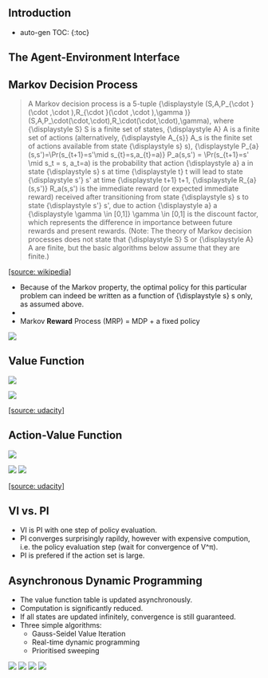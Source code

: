 <script type="text/javascript" async
  src="https://cdnjs.cloudflare.com/ajax/libs/mathjax/2.7.1/MathJax.js?config=TeX-MML-AM_CHTML">
</script>

## Introduction
* auto-gen TOC:
{:toc}

## The Agent-Environment Interface

## Markov Decision Process
> A Markov decision process is a 5-tuple {\displaystyle (S,A,P_{\cdot }(\cdot ,\cdot ),R_{\cdot }(\cdot ,\cdot ),\gamma )} (S,A,P_\cdot(\cdot,\cdot),R_\cdot(\cdot,\cdot),\gamma), where
> {\displaystyle S} S is a finite set of states,
> {\displaystyle A} A is a finite set of actions (alternatively, {\displaystyle A_{s}} A_s is the finite set of actions available from state {\displaystyle s} s),
> {\displaystyle P_{a}(s,s')=\Pr(s_{t+1}=s'\mid s_{t}=s,a_{t}=a)} P_a(s,s') = \Pr(s_{t+1}=s' \mid s_t = s, a_t=a) is the probability that action {\displaystyle a} a in state {\displaystyle s} s at time {\displaystyle t} t will lead to state {\displaystyle s'} s' at time {\displaystyle t+1} t+1,
> {\displaystyle R_{a}(s,s')} R_a(s,s') is the immediate reward (or expected immediate reward) received after transitioning from state {\displaystyle s} s to state {\displaystyle s'} s', due to action {\displaystyle a} a
> {\displaystyle \gamma \in [0,1]} \gamma \in [0,1] is the discount factor, which represents the difference in importance between future rewards and present rewards.
> (Note: The theory of Markov decision processes does not state that {\displaystyle S} S or {\displaystyle A} A are finite, but the basic algorithms below assume that they are finite.)

[[source: wikipedia]](https://ct2034.github.io/reinforcement_learning_summary/references.html#wikipedia-markov-decision-process)

* Because of the Markov property, the optimal policy for this particular problem can indeed be written as a function of {\displaystyle s} s only, as assumed above.
* 
* Markov **Reward** Process (MRP) = MDP + a fixed policy

![](https://farm5.staticflickr.com/4327/35440549924_4555de2502_z_d.jpg)

## Value Function
![](https://farm5.staticflickr.com/4319/36231776966_623184503e_z_d.jpg)

![](https://farm5.staticflickr.com/4291/36231777896_6df7b07fee_z_d.jpg)

[[source: udacity]](https://ct2034.github.io/reinforcement_learning_summary/references.html#udacity-course-reinforcement-learning)

## Action-Value Function
![](https://wikimedia.org/api/rest_v1/media/math/render/svg/63b502aafbe6ea1585231222ea3783f40f0808a9)


![](https://farm5.staticflickr.com/4318/35440550364_9d7ee793cc_z_d.jpg)
![](https://farm5.staticflickr.com/4296/36140063171_af43038cee_z_d.jpg)

[[source: udacity]](https://ct2034.github.io/reinforcement_learning_summary/references.html#udacity-course-reinforcement-learning)

## VI vs. PI
* VI is PI with one step of policy evaluation.
* PI converges surprisingly rapildy, however with expensive compution, i.e. the policy evaluation step (wait for convergence of V^π).
* PI is prefered if the action set is large.

## Asynchronous Dynamic Programming
* The value function table is updated asynchronously.
* Computation is significantly reduced.
* If all states are updated infinitely, convergence is still guaranteed.
* Three simple algorithms:
    - Gauss-Seidel Value Iteration
    - Real-time dynamic programming
    - Prioritised sweeping

![](https://farm5.staticflickr.com/4325/36231779686_386a575e8c_z_d.jpg)
![](https://farm5.staticflickr.com/4313/35440552004_d79499c6f8_z_d.jpg)
![](https://farm5.staticflickr.com/4323/36231780096_2b5d2ed62c_z_d.jpg)
![](https://farm5.staticflickr.com/4293/35440552354_f008c272c5_z_d.jpg)
